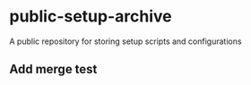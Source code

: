 # public-setup-archive
A public repository for storing setup scripts and configurations

## Add merge test